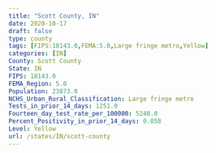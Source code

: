 ```yaml
---
title: "Scott County, IN"
date: 2020-10-17
draft: false
type: county
tags: [FIPS:18143.0,FEMA:5.0,Large fringe metro,Yellow]
categories: [IN]
County: Scott County
State: IN
FIPS: 18143.0
FEMA_Region: 5.0
Population: 23873.0
NCHS_Urban_Rural_Classification: Large fringe metro
Tests_in_prior_14_days: 1251.0
Fourteen_day_test_rate_per_100000: 5240.0
Percent_Positivity_in_prior_14_days: 0.058
Level: Yellow
url: /states/IN/scott-county
---
```



